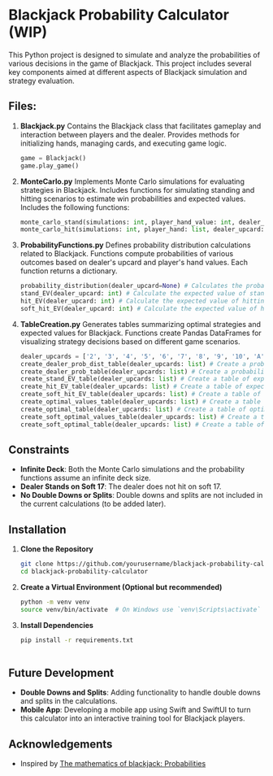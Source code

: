 # Blackjack Probability Calculator (WIP)

This Python project is designed to simulate and analyze the probabilities of various decisions in the game of Blackjack. This project includes several key components aimed at different aspects of Blackjack simulation and strategy evaluation.

## Files:

1. **Blackjack.py**
   Contains the Blackjack class that facilitates gameplay and interaction between players and the dealer.
   Provides methods for initializing hands, managing cards, and executing game logic.
   ```python
   game = Blackjack()
   game.play_game()

3. **MonteCarlo.py**
   Implements Monte Carlo simulations for evaluating strategies in Blackjack.
   Includes functions for simulating standing and hitting scenarios to estimate win probabilities and expected values.
   Includes the following functions:
   ```python
   monte_carlo_stand(simulations: int, player_hand_value: int, dealer_upcard: int) # Simulate the outcome of standing in blackjack. Returns a float
   monte_carlo_hit(simulations: int, player_hand: list, dealer_upcard: int) # Simulate the outcome of hitting in blackjack. Returns a float
   ```

4. **ProbabilityFunctions.py**
   Defines probability distribution calculations related to Blackjack.
   Functions compute probabilities of various outcomes based on dealer's upcard and player's hand values. Each function returns a dictionary.
   ```python
   probability_distribution(dealer_upcard=None) # Calculates the probability distribution of the dealer depending on the value given. If no value is given, then it calculates the general probability distribution.
   stand_EV(dealer_upcard: int) # Calculate the expected value of standing with a given dealer upcard.
   hit_EV(dealer_upcard: int) # Calculate the expected value of hitting with a given dealer upcard.
   soft_hit_EV(dealer_upcard: int) # Calculate the expected value of hitting with a soft hand (hand containing an ace) and a given dealer upcard.
   ```

6. **TableCreation.py**
   Generates tables summarizing optimal strategies and expected values for Blackjack.
   Functions create Pandas DataFrames for visualizing strategy decisions based on different game scenarios.
   ```python
   dealer_upcards = ['2', '3', '4', '5', '6', '7', '8', '9', '10', 'A']
   create_dealer_prob_dist_table(dealer_upcards: list) # Create a probability distribution table for the dealer's possible outcomes.
   create_dealer_prob_table(dealer_upcards: list) # Create a probability table for the dealer's outcomes.
   create_stand_EV_table(dealer_upcards: list) # Create a table of expected values for standing with each dealer upcard.
   create_hit_EV_table(dealer_upcards: list) # Create a table of expected values for hitting with each dealer upcard.
   create_soft_hit_EV_table(dealer_upcards: list) # Create a table of expected values for hitting with a soft hand and each dealer upcard.
   create_optimal_values_table(dealer_upcards: list) # Create a table of optimal expected values for each dealer upcard.
   create_optimal_table(dealer_upcards: list) # Create a table of optimal moves (Stand or Hit) for each dealer upcard.
   create_soft_optimal_values_table(dealer_upcards: list) # Create a table of optimal expected values for soft hands and each dealer upcard.
   create_soft_optimal_table(dealer_upcards: list) # Create a table of optimal moves (Stand or Hit) for soft hands and each dealer upcard.
   ```
   
## Constraints

- **Infinite Deck**: Both the Monte Carlo simulations and the probability functions assume an infinite deck size.
- **Dealer Stands on Soft 17**: The dealer does not hit on soft 17.
- **No Double Downs or Splits**: Double downs and splits are not included in the current calculations (to be added later).

## Installation

1. **Clone the Repository**
   ```sh
   git clone https://github.com/yourusername/blackjack-probability-calculator.git
   cd blackjack-probability-calculator

2. **Create a Virtual Environment (Optional but recommended)**
    ```sh
    python -m venv venv
    source venv/bin/activate  # On Windows use `venv\Scripts\activate`

3. **Install Dependencies**
    ```sh
    pip install -r requirements.txt
  
## Future Development

- **Double Downs and Splits**: Adding functionality to handle double downs and splits in the calculations.
- **Mobile App**: Developing a mobile app using Swift and SwiftUI to turn this calculator into an interactive training tool for Blackjack players.

## Acknowledgements
- Inspired by [The mathematics of blackjack: Probabilities](https://probability.infarom.ro/blackjack.html)
